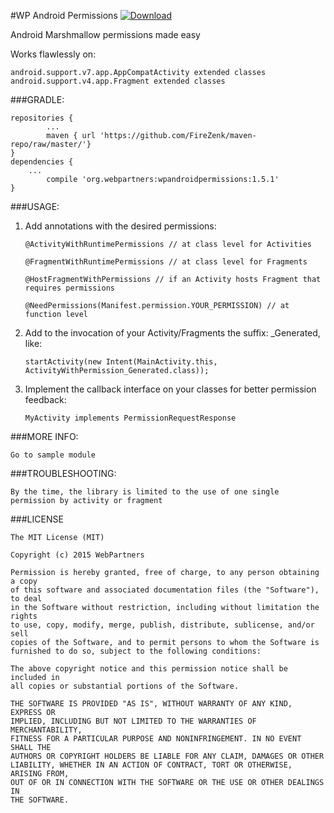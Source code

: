 #WP Android Permissions [ ![Download](https://api.bintray.com/packages/firezenk/maven/wpandroidpermissions/images/download.svg) ](https://bintray.com/firezenk/maven/wpandroidpermissions/_latestVersion)

Android Marshmallow permissions made easy

Works flawlessly on:

	android.support.v7.app.AppCompatActivity extended classes
	android.support.v4.app.Fragment extended classes

###GRADLE:

 	repositories {
	    	...
	    	maven { url 'https://github.com/FireZenk/maven-repo/raw/master/'}
	}
	dependencies {
		...
	        compile 'org.webpartners:wpandroidpermissions:1.5.1'
	}

###USAGE:


1. Add annotations with the desired permissions:

	````
	@ActivityWithRuntimePermissions // at class level for Activities
	
	@FragmentWithRuntimePermissions // at class level for Fragments
	
	@HostFragmentWithPermissions // if an Activity hosts Fragment that requires permissions
	
	@NeedPermissions(Manifest.permission.YOUR_PERMISSION) // at function level
	````
	
2. Add to the invocation of your Activity/Fragments the suffix: _Generated, like:

	````
	startActivity(new Intent(MainActivity.this, ActivityWithPermission_Generated.class));
	````


3. Implement the callback interface on your classes for better permission feedback:

	````
	MyActivity implements PermissionRequestResponse
	````

###MORE INFO:

	Go to sample module
	
###TROUBLESHOOTING:

	By the time, the library is limited to the use of one single permission by activity or fragment


###LICENSE

````
The MIT License (MIT)

Copyright (c) 2015 WebPartners

Permission is hereby granted, free of charge, to any person obtaining a copy
of this software and associated documentation files (the "Software"), to deal
in the Software without restriction, including without limitation the rights
to use, copy, modify, merge, publish, distribute, sublicense, and/or sell
copies of the Software, and to permit persons to whom the Software is
furnished to do so, subject to the following conditions:

The above copyright notice and this permission notice shall be included in
all copies or substantial portions of the Software.

THE SOFTWARE IS PROVIDED "AS IS", WITHOUT WARRANTY OF ANY KIND, EXPRESS OR
IMPLIED, INCLUDING BUT NOT LIMITED TO THE WARRANTIES OF MERCHANTABILITY,
FITNESS FOR A PARTICULAR PURPOSE AND NONINFRINGEMENT. IN NO EVENT SHALL THE
AUTHORS OR COPYRIGHT HOLDERS BE LIABLE FOR ANY CLAIM, DAMAGES OR OTHER
LIABILITY, WHETHER IN AN ACTION OF CONTRACT, TORT OR OTHERWISE, ARISING FROM,
OUT OF OR IN CONNECTION WITH THE SOFTWARE OR THE USE OR OTHER DEALINGS IN
THE SOFTWARE.
````
